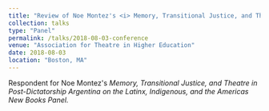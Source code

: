 ```yaml
---
title: "Review of Noe Montez's <i> Memory, Transitional Justice, and Theatre in Post-Dictatorship Argentina<i>"
collection: talks
type: "Panel"
permalink: /talks/2018-08-03-conference
venue: "Association for Theatre in Higher Education"
date: 2018-08-03
location: "Boston, MA"
---
```


Respondent for Noe Montez's <i>Memory, Transitional Justice, and Theatre in Post-Dictatorship Argentina<i> on the Latinx, Indigenous, and the Americas New Books Panel.
